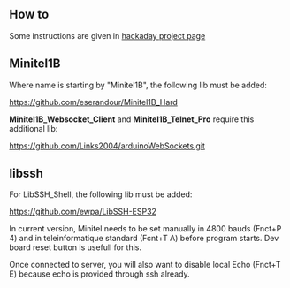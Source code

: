 ## How to

Some instructions are given in [hackaday project page](https://hackaday.io/project/180473/instructions)

## Minitel1B

Where name is starting by "Minitel1B", the following lib must be added:

https://github.com/eserandour/Minitel1B_Hard

**Minitel1B_Websocket_Client** and **Minitel1B_Telnet_Pro** require this additional lib:

https://github.com/Links2004/arduinoWebSockets.git

## libssh

For LibSSH_Shell, the following lib must be added:

https://github.com/ewpa/LibSSH-ESP32

In current version, Minitel needs to be set manually in 4800 bauds (Fnct+P 4) and in teleinformatique standard (Fcnt+T A) before program starts. 
Dev board reset button is usefull for this.

Once connected to server, you will also want to disable local Echo (Fnct+T E) because echo is provided through ssh already.

